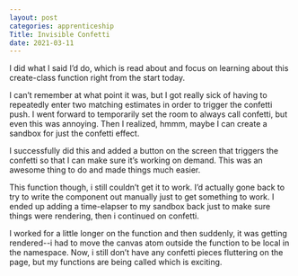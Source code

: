 ```yaml
---
layout: post 
categories: apprenticeship
Title: Invisible Confetti
date: 2021-03-11
---
```


I did what I said I’d do, which is read about and focus on learning about this create-class function right from the start today.  

I can’t remember at what point it was, but I got really sick of having to repeatedly enter two matching estimates in order to trigger the confetti push. I went forward to temporarily set the room to always call confetti, but even this was annoying.  Then I realized, hmmm, maybe I can create a sandbox for just the confetti effect.

I successfully did this and added a button on the screen that triggers the confetti so that I can make sure it’s working on demand.  This was an awesome thing to do and made things much easier.  

This function though, i still couldn’t get it to work. I’d actually gone back to try to write the component out manually just to get something to work.  I ended up adding a time-elapser to my sandbox back just to make sure things were rendering, then i continued on confetti. 

I worked for a little longer on the function and then suddenly, it was getting rendered--i had to move the canvas atom outside the function to be local in the namespace.  Now, i still don’t have any confetti pieces fluttering on the page, but my functions are being called which is exciting.  

